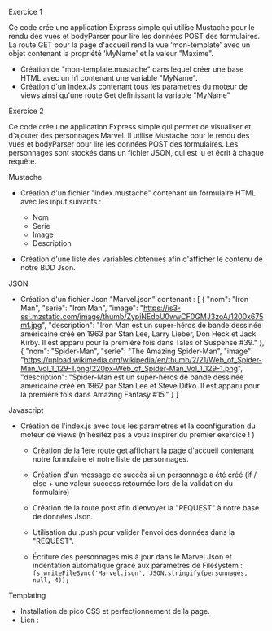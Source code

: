 Exercice 1 

Ce code crée une application Express simple qui utilise Mustache pour le rendu des vues et bodyParser pour lire les données POST des formulaires. La route GET pour la page d'accueil rend la vue 'mon-template' avec un objet contenant la propriété 'MyName' et la valeur "Maxime".

- Création de "mon-template.mustache" dans lequel créer une base HTML avec un h1 contenant une variable "MyName".
- Création d'un index.Js contenant tous les parametres du moteur de views ainsi qu'une route Get définissant la variable "MyName"




Exercice 2

Ce code crée une application Express simple qui permet de visualiser et d'ajouter des personnages Marvel. Il utilise Mustache pour le rendu des vues et bodyParser pour lire les données POST des formulaires. Les personnages sont stockés dans un fichier JSON, qui est lu et écrit à chaque requête.

Mustache
- Création d'un fichier "index.mustache" contenant un formulaire HTML avec les input suivants :
    - Nom
    - Serie
    - Image
    - Description

- Création d'une liste des variables obtenues afin d'afficher le contenu de notre BDD Json.


JSON
- Création d'un fichier Json "Marvel.json" contenant :
[
    {
        "nom": "Iron Man",
        "serie": "Iron Man",
        "image": "https://is3-ssl.mzstatic.com/image/thumb/ZypiNEdbU0wwCF0GMJ3zoA/1200x675mf.jpg",
        "description": "Iron Man est un super-héros de bande dessinée américaine créé en 1963 par Stan Lee, Larry Lieber, Don Heck et Jack Kirby. Il est apparu pour la première fois dans Tales of Suspense #39."
    },
    {
        "nom": "Spider-Man",
        "serie": "The Amazing Spider-Man",
        "image": "https://upload.wikimedia.org/wikipedia/en/thumb/2/21/Web_of_Spider-Man_Vol_1_129-1.png/220px-Web_of_Spider-Man_Vol_1_129-1.png",
        "description": "Spider-Man est un super-héros de bande dessinée américaine créé en 1962 par Stan Lee et Steve Ditko. Il est apparu pour la première fois dans Amazing Fantasy #15."
    }
]


Javascript
- Création de l'index.js avec tous les parametres et la cocnfiguration du moteur de views (n'hésitez pas à vous inspirer du premier exercice ! )

    - Création de la 1ère route get affichant la page d'accueil contenant notre formulaire et notre liste de personnages.
    - Création d'un message de succès si un personnage a été créé (if / else + une valeur success retournée lors de la validation du formulaire)
    
    - Création de la route post afin d'envoyer la "REQUEST" à notre base de données Json. 
    - Utilisation du .push pour valider l'envoi des données dans la "REQUEST".
    - Écriture des personnages mis à jour dans le Marvel.Json et indentation automatique grâce aux parametres de Filesystem :
        `fs.writeFileSync('Marvel.json', JSON.stringify(personnages, null, 4));`


Templating
- Installation de pico CSS et perfectionnement de la page.
- Lien : <link rel="stylesheet" href="https://unpkg.com/@picocss/pico@1.*/css/pico.min.css">
